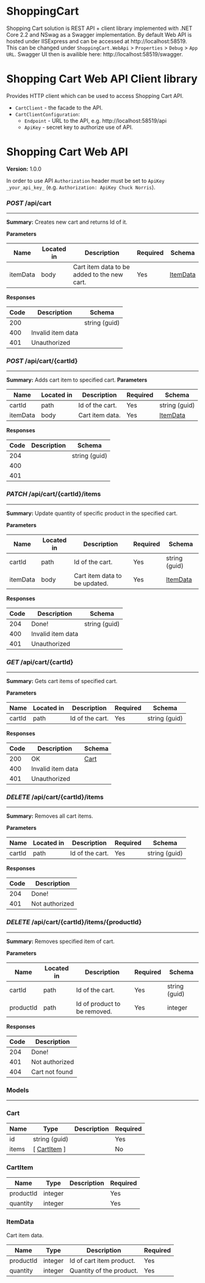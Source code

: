 # ShoppingCart
Shopping Cart solution is REST API + client library implemented with .NET Core 2.2 and NSwag as a Swagger implementation.
By default Web API is hosted under IISExpress and can be accessed  at http://localhost:58519. This can be changed under `ShoppingCart.WebApi` > `Properties` > `Debug` > `App URL`. Swagger UI then is availible here: http://localhost:58519/swagger.

Shopping Cart Web API Client library
========
Provides HTTP client which can be used to access Shopping Cart API.

* `CartClient` - the facade to the API.
* `CartClientConfiguration`:
    - `Endpoint` - URL to the API, e.g. http://localhost:58519/api
    - `ApiKey` - secret key to authorize use of API.

Shopping Cart Web API
========
**Version:** 1.0.0

In order to use API `Authorization` header must be set to `ApiKey _your_api_key_` (e.g. `Authorization: ApiKey Chuck Norris`).


### ***POST*** /api/cart
---
**Summary:** Creates new cart and returns Id of it.

**Parameters**

| Name | Located in | Description | Required | Schema |
| ---- | ---------- | ----------- | -------- | ---- |
| itemData | body | Cart item data to be added to the new cart. | Yes | [ItemData](#itemdata) |

**Responses**

| Code | Description | Schema |
| ---- | ----------- | ------ |
| 200 |  | string (guid) |
| 400 | Invalid item data |  |
| 401 | Unauthorized |  |


### ***POST***  /api/cart/{cartId}
---
**Summary:** Adds cart item to specified cart.
**Parameters**

| Name | Located in | Description | Required | Schema |
| ---- | ---------- | ----------- | -------- | ---- |
| cartId | path | Id of the cart. | Yes | string (guid) |
| itemData | body | Cart item data. | Yes | [ItemData](#itemdata) |

**Responses**

| Code | Description | Schema |
| ---- | ----------- | ------ |
| 204 |  | string (guid) |
| 400 |  |  |
| 401 |  |  |

### ***PATCH*** /api/cart/{cartId}/items
---
**Summary:** Update quantity of specific product in the specified cart.

**Parameters**

| Name | Located in | Description | Required | Schema |
| ---- | ---------- | ----------- | -------- | ---- |
| cartId | path | Id of the cart. | Yes | string (guid) |
| itemData | body | Cart item data to be updated. | Yes | [ItemData](#itemdata) |

**Responses**

| Code | Description | Schema |
| ---- | ----------- | ------ |
| 204 | Done! | string (guid) |
| 400 | Invalid item data |  |
| 401 | Unauthorized |  |
### ***GET*** /api/cart/{cartId}
---
**Summary:** Gets cart items of specified cart.

**Parameters**

| Name | Located in | Description | Required | Schema |
| ---- | ---------- | ----------- | -------- | ---- |
| cartId | path | Id of the cart. | Yes | string (guid) |

**Responses**

| Code | Description | Schema |
| ---- | ----------- | ------ |
| 200 | OK  | [Cart](#cart) |
| 400 | Invalid item data |  |
| 401 | Unauthorized |  |


### ***DELETE*** /api/cart/{cartId}/items
---
**Summary:** Removes all cart items.

**Parameters**

| Name | Located in | Description | Required | Schema |
| ---- | ---------- | ----------- | -------- | ---- |
| cartId | path | Id of the cart. | Yes | string (guid) |

**Responses**

| Code | Description |
| ---- | ----------- |
| 204 | Done! |
| 401 | Not authorized |

### ***DELETE*** /api/cart/{cartId}/items/{productId}
---
**Summary:** Removes specified item of cart.

**Parameters**

| Name | Located in | Description | Required | Schema |
| ---- | ---------- | ----------- | -------- | ---- |
| cartId | path | Id of the cart. | Yes | string (guid) |
| productId | path | Id of product to be removed. | Yes | integer |

**Responses**

| Code | Description |
| ---- | ----------- |
| 204 | Done! |
| 401 | Not authorized |
| 404 | Cart not found  |

### Models
---

### Cart  

| Name | Type | Description | Required |
| ---- | ---- | ----------- | -------- |
| id | string (guid) |  | Yes |
| items | [ [CartItem](#cartitem) ] |  | No |

### CartItem  

| Name | Type | Description | Required |
| ---- | ---- | ----------- | -------- |
| productId | integer |  | Yes |
| quantity | integer |  | Yes |

### ItemData  

Cart item data.

| Name | Type | Description | Required |
| ---- | ---- | ----------- | -------- |
| productId | integer | Id of cart item product. | Yes |
| quantity | integer | Quantity of the product. | Yes |